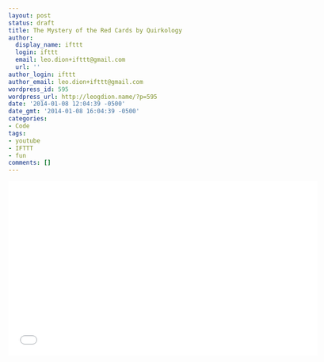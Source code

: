 ```yaml
---
layout: post
status: draft
title: The Mystery of the Red Cards by Quirkology
author:
  display_name: ifttt
  login: ifttt
  email: leo.dion+ifttt@gmail.com
  url: ''
author_login: ifttt
author_email: leo.dion+ifttt@gmail.com
wordpress_id: 595
wordpress_url: http://leogdion.name/?p=595
date: '2014-01-08 12:04:39 -0500'
date_gmt: '2014-01-08 16:04:39 -0500'
categories:
- Code
tags:
- youtube
- IFTTT
- fun
comments: []
---
```

<iframe width="625" height="352" src="//www.youtube.com/embed/QpvEmNKyg9A" frameborder="0" allowfullscreen></iframe>
